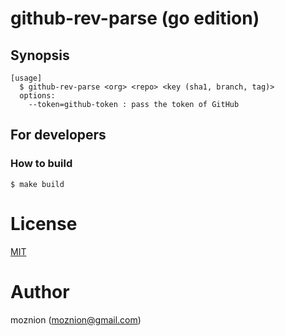 # github-rev-parse (go edition)

Synopsis
--

```
[usage]
  $ github-rev-parse <org> <repo> <key (sha1, branch, tag)>
  options:
    --token=github-token : pass the token of GitHub
```

## For developers

### How to build

```
$ make build
```

# License

[MIT](./LICENSE)

# Author

moznion (<moznion@gmail.com>)

